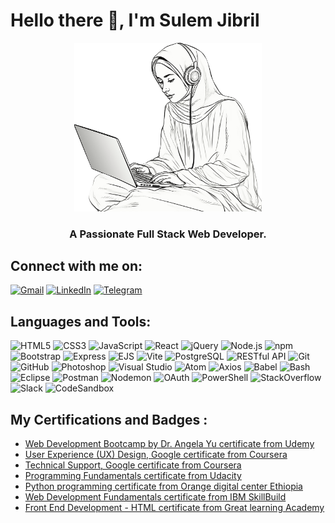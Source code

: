 # Hello there 👋, I'm Sulem Jibril

<div align="center">
<img src="bg.png/" width="300">

### A Passionate Full Stack Web Developer.
</div>



## Connect with me on:  
[![Gmail](https://img.shields.io/badge/-Gmail-red?style=flat&logo=Gmail)](mailto:sulemjibrildawud@gmail.com)
[![LinkedIn](https://img.shields.io/badge/-LinkedIn-blue?style=flat&logo=Linkedin)](https://www.linkedin.com/in/sulem-jibril-dawud-b04252220)
[![Telegram](https://img.shields.io/badge/Telegram-blue?style=flat&logo=telegram)](https://t.me/HBMme)

## Languages and Tools:

![HTML5](https://img.shields.io/badge/-HTML5-E34F26?style=flat&logo=HTML5&logoColor=white)
![CSS3](https://img.shields.io/badge/-CSS3-1572B6?style=flat&logo=CSS3&logoColor=white)
![JavaScript](https://img.shields.io/badge/-JavaScript-F7DF1E?style=flat&logo=JavaScript&logoColor=black)
![React](https://img.shields.io/badge/-React-61DAFB?style=flat&logo=React&logoColor=white)
![jQuery](https://img.shields.io/badge/-jQuery-0769AD?style=flat&logo=jQuery&logoColor=white)
![Node.js](https://img.shields.io/badge/-Node.js-339933?style=flat&logo=Node.js&logoColor=white)
![npm](https://img.shields.io/badge/-npm-CB3837?style=flat&logo=npm&logoColor=white)
![Bootstrap](https://img.shields.io/badge/-Bootstrap-7952B3?style=flat&logo=Bootstrap&logoColor=white)
![Express](https://img.shields.io/badge/-Express-000000?style=flat&logo=Express&logoColor=white)
![EJS](https://img.shields.io/badge/-EJS-505050?style=flat&logo=EJS)
![Vite](https://img.shields.io/badge/-Vite-646CFF?style=flat&logo=Vite&logoColor=white)
![PostgreSQL](https://img.shields.io/badge/-PostgreSQL-4169E1?style=flat&logo=PostgreSQL&logoColor=white)
![RESTful API](https://img.shields.io/badge/-API-6E6E6E?style=flat&logo=api)
![Git](https://img.shields.io/badge/-Git-F05032?style=flat&logo=Git&logoColor=white)
![GitHub](https://img.shields.io/badge/-GitHub-181717?style=flat&logo=GitHub&logoColor=white)
![Photoshop](https://img.shields.io/badge/-Photoshop-31A8FF?style=flat&logo=Adobe-Photoshop&logoColor=white)
![Visual Studio](https://img.shields.io/badge/-Visual_Studio-5C2D91?style=flat&logo=Visual-Studio&logoColor=white)
![Atom](https://img.shields.io/badge/-Atom-66595C?style=flat&logo=Atom&logoColor=white)
![Axios](https://img.shields.io/badge/-Axios-5A29E4?style=flat&logo=Axios&logoColor=white)
![Babel](https://img.shields.io/badge/-Babel-F9DC3E?style=flat&logo=Babel&logoColor=white)
![Bash](https://img.shields.io/badge/-Bash-4EAA25?style=flat&logo=GNU-Bash&logoColor=white)
![Eclipse](https://img.shields.io/badge/-Eclipse-2C2255?style=flat&logo=Eclipse&logoColor=white)
![Postman](https://img.shields.io/badge/-Postman-FF6C37?style=flat&logo=Postman&logoColor=white)
![Nodemon](https://img.shields.io/badge/-Nodemon-76D04B?style=flat&logo=Nodemon&logoColor=white)
![OAuth](https://img.shields.io/badge/-OAuth-1C1C1C?style=flat&logo=OAuth&logoColor=white)
![PowerShell](https://img.shields.io/badge/-PowerShell-5391FE?style=flat&logo=PowerShell&logoColor=white)
![StackOverflow](https://img.shields.io/badge/-StackOverflow-F58025?style=flat&logo=StackOverflow&logoColor=white)
![Slack](https://img.shields.io/badge/-Slack-4A154B?style=flat&logo=Slack&logoColor=white)
![CodeSandbox](https://img.shields.io/badge/-CodeSandbox-000000?style=flat&logo=CodeSandbox&logoColor=white)



## My Certifications and Badges :

- [Web Development Bootcamp by Dr. Angela Yu certificate from Udemy](https://www.udemy.com/certificate/UC-fbec9e23-f40d-49c1-b012-539d16f9957c/)
- [User Experience (UX) Design, Google certificate  from Coursera](https://coursera.org/share/f299a45000a87c73012dc3906d7e271e)
- [Technical Support, Google certificate from Coursera](https://coursera.org/share/5436849a336758acd34ace816fea5bf9)
- [Programming Fundamentals certificate from Udacity](https://www.udacity.com/certificate/e/9ed7f1a4-599e-11ef-8fd3-c76efc23c427)
- [Python programming certificate from  Orange digital center Ethiopia](https://mail.google.com/mail/u/0?ui=2&ik=468b25fc25&attid=0.1&permmsgid=msg-f:1745400538758191718&th=1838e88adf751a66&view=att&disp=inline&realattid=f_l8oiap330)
- [Web Development Fundamentals certificate from IBM SkillBuild](https://www.credly.com/badges/93ddc0d5-34d1-41b3-a3ab-52784d411af7/public_url)
- [Front End Development - HTML  certificate from Great learning Academy](https://olympus.mygreatlearning.com/courses/12761/certificate)

<!-- ## GitHub Stats:
![Profile Views](https://komarev.com/ghpvc/?username=SulemJ)
![GitHub Stats](https://github-readme-stats.vercel.app/api?username=SulemJ&show_icons=true&hide=issues) -->
